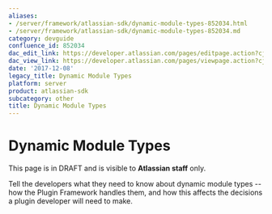 ```yaml
---
aliases:
- /server/framework/atlassian-sdk/dynamic-module-types-852034.html
- /server/framework/atlassian-sdk/dynamic-module-types-852034.md
category: devguide
confluence_id: 852034
dac_edit_link: https://developer.atlassian.com/pages/editpage.action?cjm=wozere&pageId=852034
dac_view_link: https://developer.atlassian.com/pages/viewpage.action?cjm=wozere&pageId=852034
date: '2017-12-08'
legacy_title: Dynamic Module Types
platform: server
product: atlassian-sdk
subcategory: other
title: Dynamic Module Types
---
```

# Dynamic Module Types

This page is in DRAFT and is visible to **Atlassian staff** only.  
  
Tell the developers what they need to know about dynamic module types -- how the Plugin Framework handles them, and how this affects the decisions a plugin developer will need to make.














